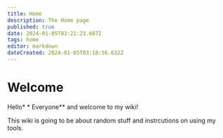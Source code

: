 ```yaml
---
title: Home
description: The Home page
published: true
date: 2024-01-05T03:21:23.607Z
tags: home
editor: markdown
dateCreated: 2024-01-05T03:18:56.632Z
---
```


# Welcome
Hello* * Everyone** and welcome to my wiki!

This wiki is going to be about random stuff and instrcutions on using my tools.